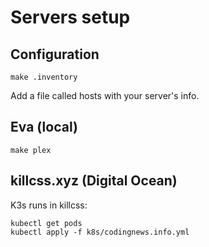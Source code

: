 # Servers setup

## Configuration

```
make .inventory
```

Add a file called hosts with your server's info.

## Eva (local)

```
make plex
```

## killcss.xyz (Digital Ocean)

K3s runs in killcss:

```
kubectl get pods
kubectl apply -f k8s/codingnews.info.yml
```
